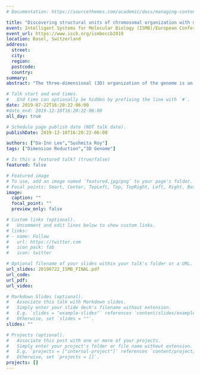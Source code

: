 ```yaml
---
# Documentation: https://sourcethemes.com/academic/docs/managing-content/

title: "Discovering structural units of chromosomal organization with matrix factorization and graph regularization"
event: Intelligent Systems for Molecular Biology (ISMB)/European Conference on Computational Biology (EECB)
event_url: https://www.iscb.org/ismbeccb2019
location: Basel, Switzerland
address:
  street:
  city:
  region:
  postcode:
  country:
summary:
abstract: "The three-dimensional (3D) organization of the genome is an important layer of regulation in developmental, disease, and evolutionary processes. Hi-C is a high-throughput chromosome conformation capture (3C) assay used to study the 3D genome by measuring pairwise interactions of genomic loci.  Analysis of Hi-C data has shown that the genome is organized into higher-order organizational units such as compartments and topologically associating domains (TADs). Recent comparisons of TAD-finding methods found them to be unstable to different resolutions and sparsity levels of Hi-C data, suggesting the need for more robust methods. We present GRiNCH, a graph-regularized Non-negative Matrix Factorization (NMF) approach to identifying organizational units of chromosomes from Hi-C data. GRiNCH uses graph regularization to encourage neighboring genomic regions to belong to the same low-dimensional space. GRiNCH can recover TAD-like clusters which are significantly enriched in architectural protein binding in the boundaries and are more stable to sparse and low-depth Hi-C datasets than existing methods. Finally, GRiNCH can use the low-dimensional NMF factors to impute missing interaction counts and offer a smoothed Hi-C matrix. Taken together, GRiNCH offers a promising approach to identifying biologically meaningful structural domains of the genome."

# Talk start and end times.
#   End time can optionally be hidden by prefixing the line with `#`.
date: 2019-07-22T16:20:22-06:00
#date_end: 2019-12-10T16:20:22-06:00
all_day: true

# Schedule page publish date (NOT talk date).
publishDate: 2019-12-10T16:20:22-06:00

authors: ["Da-Inn Lee","Sushmita Roy"]
tags: ["Dimension Reduction","3D Genome"]

# Is this a featured talk? (true/false)
featured: false

# Featured image
# To use, add an image named `featured.jpg/png` to your page's folder. 
# Focal points: Smart, Center, TopLeft, Top, TopRight, Left, Right, BottomLeft, Bottom, BottomRight.
image:
  caption: ""
  focal_point: ""
  preview_only: false

# Custom links (optional).
#   Uncomment and edit lines below to show custom links.
# links:
# - name: Follow
#   url: https://twitter.com
#   icon_pack: fab
#   icon: twitter

# Optional filename of your slides within your talk's folder or a URL.
url_slides: 20190722_ISMB_FINAL.pdf
url_code:
url_pdf:
url_video:

# Markdown Slides (optional).
#   Associate this talk with Markdown slides.
#   Simply enter your slide deck's filename without extension.
#   E.g. `slides = "example-slides"` references `content/slides/example-slides.md`.
#   Otherwise, set `slides = ""`.
slides: ""

# Projects (optional).
#   Associate this post with one or more of your projects.
#   Simply enter your project's folder or file name without extension.
#   E.g. `projects = ["internal-project"]` references `content/project/deep-learning/index.md`.
#   Otherwise, set `projects = []`.
projects: []
---
```

